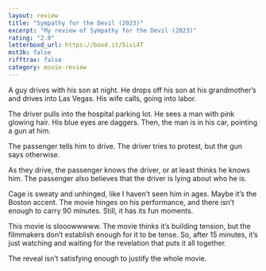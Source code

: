 ```yaml
---
layout: review
title: "Sympathy for the Devil (2023)"
excerpt: "My review of Sympathy for the Devil (2023)"
rating: "2.0"
letterboxd_url: https://boxd.it/5ivi4T
mst3k: false
rifftrax: false
category: movie-review
---
```


A guy drives with his son at night. He drops off his son at his grandmother’s and drives into Las Vegas. His wife calls, going into labor.

The driver pulls into the hospital parking lot. He sees a man with pink glowing hair. His blue eyes are daggers. Then, the man is in his car, pointing a gun at him.

The passenger tells him to drive. The driver tries to protest, but the gun says otherwise.

As they drive, the passenger knows the driver, or at least thinks he knows him. The passenger also believes that the driver is lying about who he is.

Cage is sweaty and unhinged, like I haven’t seen him in ages. Maybe it’s the Boston accent. The movie hinges on his performance, and there isn’t enough to carry 90 minutes. Still, it has its fun moments.

This movie is slooowwwww. The movie thinks it’s building tension, but the filmmakers don’t establish enough for it to be tense. So, after 15 minutes, it’s just watching and waiting for the revelation that puts it all together.

The reveal isn’t satisfying enough to justify the whole movie.
